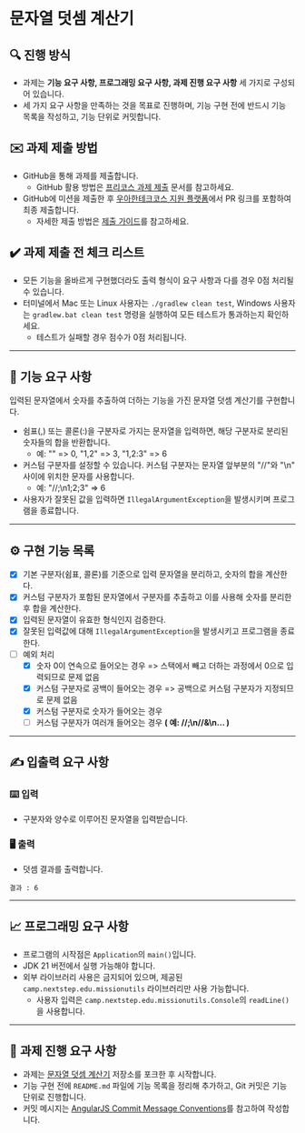 # 문자열 덧셈 계산기

## 🔍 진행 방식

- 과제는 **기능 요구 사항, 프로그래밍 요구 사항, 과제 진행 요구 사항** 세 가지로 구성되어 있습니다.
- 세 가지 요구 사항을 만족하는 것을 목표로 진행하며, 기능 구현 전에 반드시 기능 목록을 작성하고, 기능 단위로 커밋합니다.

## ✉️ 과제 제출 방법

- GitHub을 통해 과제를 제출합니다.
    - GitHub 활용 방법은 [프리코스 과제 제출](https://github.com/woowacourse/woowacourse-docs/tree/master/precourse) 문서를 참고하세요.
- GitHub에 미션을 제출한 후 [우아한테크코스 지원 플랫폼](https://apply.techcourse.co.kr)에서 PR 링크를 포함하여 최종 제출합니다.
    - 자세한 제출 방법은 [제출 가이드](https://github.com/woowacourse/woowacourse-docs/tree/master/precourse#%EC%A0%9C%EC%B6%9C-%EA%B0%80%EC%9D%B4%EB%93%9C)를 참고하세요.

## ✔️ 과제 제출 전 체크 리스트

- 모든 기능을 올바르게 구현했더라도 출력 형식이 요구 사항과 다를 경우 0점 처리될 수 있습니다.
- 터미널에서 Mac 또는 Linux 사용자는 `./gradlew clean test`, Windows 사용자는 `gradlew.bat clean test` 명령을 실행하여 모든 테스트가 통과하는지 확인하세요.
    - 테스트가 실패할 경우 점수가 0점 처리됩니다.

---

## 🚀 기능 요구 사항

입력된 문자열에서 숫자를 추출하여 더하는 기능을 가진 문자열 덧셈 계산기를 구현합니다.

- 쉼표(,) 또는 콜론(:)을 구분자로 가지는 문자열을 입력하면, 해당 구분자로 분리된 숫자들의 합을 반환합니다.
    - 예: "" => 0, "1,2" => 3, "1,2:3" => 6
- 커스텀 구분자를 설정할 수 있습니다. 커스텀 구분자는 문자열 앞부분의 "//"와 "\n" 사이에 위치한 문자를 사용합니다.
    - 예: "//;\n1;2;3" => 6
- 사용자가 잘못된 값을 입력하면 `IllegalArgumentException`을 발생시키며 프로그램을 종료합니다.

---

## ⚙️ 구현 기능 목록

- [x] 기본 구분자(쉼표, 콜론)를 기준으로 입력 문자열을 분리하고, 숫자의 합을 계산한다.
- [x] 커스텀 구분자가 포함된 문자열에서 구분자를 추출하고 이를 사용해 숫자를 분리한 후 합을 계산한다.
- [x] 입력된 문자열이 유효한 형식인지 검증한다.
- [x] 잘못된 입력값에 대해 `IllegalArgumentException`을 발생시키고 프로그램을 종료한다.
- [ ] 예외 처리
  - [x] 숫자 0이 연속으로 들어오는 경우 => 스택에서 빼고 더하는 과정에서 0으로 입력되므로 문제 없음
  - [x] 커스텀 구분자로 공백이 들어오는 경우 => 공백으로 커스텀 구분자가 지정되므로 문제 없음
  - [x] 커스텀 구분자로 숫자가 들어오는 경우
  - [ ] 커스텀 구분자가 여러개 들어오는 경우 **( 예: //;\n//&\n... )**

---

## ✍️ 입출력 요구 사항

### ⌨️ 입력

- 구분자와 양수로 이루어진 문자열을 입력받습니다.

### 🖥 출력

- 덧셈 결과를 출력합니다.

```
결과 : 6
```

---

## 📈 프로그래밍 요구 사항

- 프로그램의 시작점은 `Application`의 `main()`입니다.
- JDK 21 버전에서 실행 가능해야 합니다.
- 외부 라이브러리 사용은 금지되어 있으며, 제공된 `camp.nextstep.edu.missionutils` 라이브러리만 사용 가능합니다.
    - 사용자 입력은 `camp.nextstep.edu.missionutils.Console`의 `readLine()`을 사용합니다.

---

## 📝 과제 진행 요구 사항

- 과제는 [문자열 덧셈 계산기](https://github.com/woowacourse-precourse/java-calculator-7) 저장소를 포크한 후 시작합니다.
- 기능 구현 전에 `README.md` 파일에 기능 목록을 정리해 추가하고, Git 커밋은 기능 단위로 진행합니다.
- 커밋 메시지는 [AngularJS Commit Message Conventions](https://gist.github.com/stephenparish/9941e89d80e2bc58a153)를 참고하여 작성합니다.
